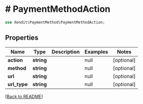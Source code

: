 # # PaymentMethodAction


```php
use Xendit\PaymentMethod\PaymentMethodAction;
```

## Properties

Name | Type | Description | Examples | Notes
------------ | ------------- | ------------- | ------------- | ------------- 
**action** | **string** |  | null |  [optional]
**method** | **string** |  | null |  [optional]
**url** | **string** |  | null |  [optional]
**url_type** | **string** |  | null |  [optional]

[[Back to README]](../../README.md)
